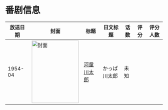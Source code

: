 # 番剧信息

|放送日期|封面|标题|日文标题|话数|评分|评分人数|
|---|---|---|---|---|---|---|
|1954-04|<img src="//lain.bgm.tv/pic/cover/c/9c/38/433047_76csI.jpg" alt="封面" style="width:150px;height:200px;object-fit:cover;">|[河童川太郎](https://bangumi.tv/subject/433047)|かっぱ川太郎|未知|||
